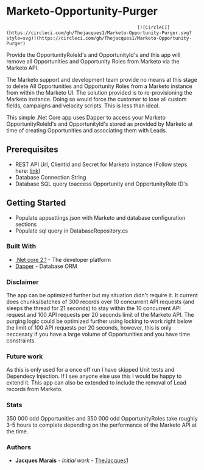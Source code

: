 # Marketo-Opportunity-Purger

                                                    [![CircleCI](https://circleci.com/gh/Thejacques1/Marketo-Opportunity-Purger.svg?style=svg)](https://circleci.com/gh/Thejacques1/Marketo-Opportunity-Purger)

Provide the OpportunityRoleId's and OpportunityId's and this app will remove all Opportunities and Opportunity Roles from Marketo via the Marketo API.

The Marketo support and development team provide no means at this stage to delete All Opportunities and Opportunity Roles from a Marketo instance from within the Marketo UI. The solution provided is to re-provisioning the Marketo instance. Doing so would force the customer to lose all custom fields, campaigns and velocity scripts. This is less than ideal.

This simple .Net Core app uses Dapper to access your Marketo OpportunityRoleId's and OpportunityId's stored as provided by Marketo at time of creating Opportunities and associating them with Leads.

## Prerequisites

* REST API Url, ClientId and Secret for Marketo instance (Follow steps here: [link](https://developers.marketo.com/rest-api/))
* Database Connection String
* Database SQL query toaccess Opportunity and OpportunityRole ID's

## Getting Started

* Populate appsettings.json with Marketo and database configuration sections
* Populate sql query in DatabaseRepository.cs

### Built With

* [.Net core 2.1](https://dotnet.microsoft.com/download/dotnet-core/2.1) - The developer platform
* [Dapper](https://github.com/StackExchange/Dapper) - Database ORM

### Disclaimer

The app can be optimized further but my situation didn't require it. 
It current does chunks/batches of 300 records over 10 concurrent API requests (and sleeps the thread for 21 seconds) to stay within the 10 concurrent API request and 100 API requests per 20 seconds limit of the Marketo API. The purging logic could be optimized further using locking to work right below the limit of 100 API requests per 20 seconds, however, this is only neccesary if you have a large volume of Opportunities and you have time constraints.

### Future work

As this is only used for a once off run I have skipped Unit tests and Dependecy Injection. If I see anyone else use this I would be happy to extend it.
This app can also be extended to include the removal of Lead records from Marketo.

### Stats

350 000 odd Opportunities and 350 000 odd OpportunityRoles take roughly 3-5 hours to complete depending on the performance of the Marketo API at the time.

### Authors

* **Jacques Marais** - *Initial work* - [TheJacques1](https://github.com/Thejacques1/)
